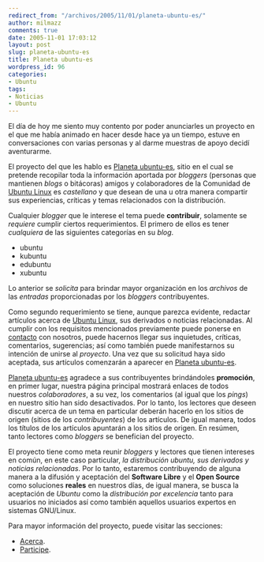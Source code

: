 ```yaml
---
redirect_from: "/archivos/2005/11/01/planeta-ubuntu-es/"
author: milmazz
comments: true
date: 2005-11-01 17:03:12
layout: post
slug: planeta-ubuntu-es
title: Planeta ubuntu-es
wordpress_id: 96
categories:
- Ubuntu
tags:
- Noticias
- Ubuntu
---
```


El día de hoy me siento muy contento por poder anunciarles un proyecto en el que me había animado en hacer desde hace ya un tiempo, estuve en conversaciones con varias personas y al darme muestras de apoyo decidí aventurarme.

El proyecto del que les hablo es [Planeta ubuntu-es](http://planet.ubuntuchannel.org/), sitio en el cual se pretende recopilar toda la información aportada por _bloggers_ (personas que mantienen _blogs_ o bitácoras) amigos y colaboradores de la Comunidad de [Ubuntu Linux](http://www.ubuntulinux.org) es _castellano_ y que desean de una u otra manera compartir sus experiencias, críticas y temas relacionados con la distribución.

Cualquier _blogger_ que le interese el tema puede **contribuir**, solamente se _requiere_ cumplir ciertos requerimientos. El primero de ellos es tener _cualquiera_ de las siguientes categorías en su _blog_.

  * ubuntu
  * kubuntu
  * edubuntu
  * xubuntu

Lo anterior se _solicita_ para brindar mayor organización en los _archivos_ de las _entradas_ proporcionadas por los _bloggers_ contribuyentes.

Como segundo requerimiento se tiene, aunque parezca evidente, redactar artículos acerca de [Ubuntu Linux](http://www.ubuntulinux.org), sus derivados o noticias relacionadas. Al cumplir con los requisitos mencionados previamente puede ponerse en [contacto](http://planet.ubuntuchannel.org/contacto/) con nosotros, puede hacernos llegar sus inquietudes, críticas, comentarios, sugerencias; así como también puede manifestarnos su intención de unirse al _proyecto_. Una vez que su solicitud haya sido aceptada, sus artículos comenzarán a aparecer en [Planeta ubuntu-es](http://planet.ubuntuchannel.org/).

[Planeta ubuntu-es](http://planet.ubuntuchannel.org/) agradece a sus contribuyentes brindándoles **promoción**, en primer lugar, nuestra página principal mostrará enlaces de todos nuestros _colaboradores_, a su vez, los comentarios (al igual que los _pings_) en nuestro sitio han sido desactivados. Por lo tanto, los lectores que deseen discutir acerca de un tema en particular deberán hacerlo en los sitios de origen (sitios de los _contribuyentes_) de los artículos. De igual manera, todos los títulos de los artículos apuntarán a los sitios de origen. En resúmen, tanto lectores como _bloggers_ se benefician del proyecto.

El proyecto tiene como meta reunir _bloggers_ y lectores que tienen intereses en común, en este caso particular, _la distribución ubuntu, sus derivados y noticias relacionadas_. Por lo tanto, estaremos contribuyendo de alguna manera a la difusión y aceptación del **Software Libre** y el **Open Source** como soluciones **reales** en nuestros días, de igual manera, se busca la aceptación de _Ubuntu_ como la _distribución por excelencia_ tanto para usuarios no iniciados así como también aquellos usuarios expertos en sistemas GNU/Linux.

Para mayor información del proyecto, puede visitar las secciones:

  * [Acerca](http://planet.ubuntuchannel.org/acerca/).
  * [Participe](http://planet.ubuntuchannel.org/participe/).
